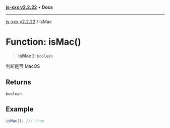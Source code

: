 [**js-xxx v2.2.22**](../README.md) • **Docs**

***

[js-xxx v2.2.22](../README.md) / isMac

# Function: isMac()

> **isMac**(): `boolean`

判断是否 MacOS

## Returns

`boolean`

## Example

```ts
isMac(); /// true
```

